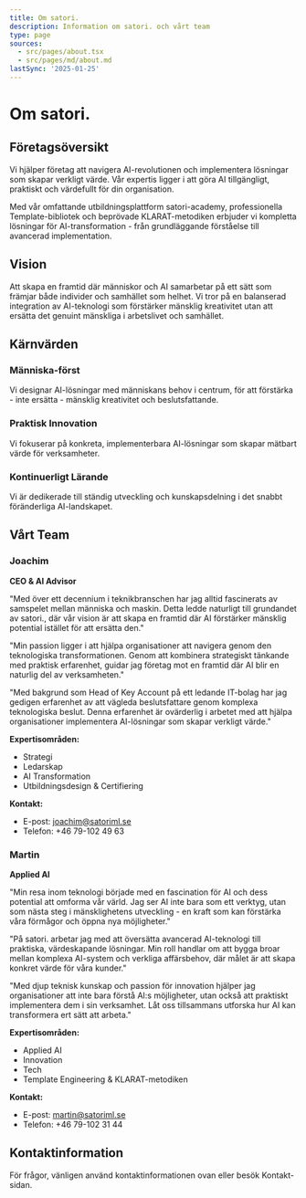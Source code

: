 ```yaml
---
title: Om satori.
description: Information om satori. och vårt team
type: page
sources:
  - src/pages/about.tsx
  - src/pages/md/about.md
lastSync: '2025-01-25'
---
```


# Om satori.

## Företagsöversikt
Vi hjälper företag att navigera AI-revolutionen och implementera lösningar som skapar verkligt värde. Vår expertis ligger i att göra AI tillgängligt, praktiskt och värdefullt för din organisation.

Med vår omfattande utbildningsplattform satori-academy, professionella Template-bibliotek och beprövade KLARAT-metodiken erbjuder vi kompletta lösningar för AI-transformation - från grundläggande förståelse till avancerad implementation.

## Vision
Att skapa en framtid där människor och AI samarbetar på ett sätt som främjar både individer och samhället som helhet. Vi tror på en balanserad integration av AI-teknologi som förstärker mänsklig kreativitet utan att ersätta det genuint mänskliga i arbetslivet och samhället.

## Kärnvärden

### Människa-först
Vi designar AI-lösningar med människans behov i centrum, för att förstärka - inte ersätta - mänsklig kreativitet och beslutsfattande.

### Praktisk Innovation
Vi fokuserar på konkreta, implementerbara AI-lösningar som skapar mätbart värde för verksamheter.

### Kontinuerligt Lärande
Vi är dedikerade till ständig utveckling och kunskapsdelning i det snabbt föränderliga AI-landskapet.

## Vårt Team

### Joachim
**CEO & AI Advisor**

"Med över ett decennium i teknikbranschen har jag alltid fascinerats av samspelet mellan människa och maskin. Detta ledde naturligt till grundandet av satori., där vår vision är att skapa en framtid där AI förstärker mänsklig potential istället för att ersätta den."

"Min passion ligger i att hjälpa organisationer att navigera genom den teknologiska transformationen. Genom att kombinera strategiskt tänkande med praktisk erfarenhet, guidar jag företag mot en framtid där AI blir en naturlig del av verksamheten."

"Med bakgrund som Head of Key Account på ett ledande IT-bolag har jag gedigen erfarenhet av att vägleda beslutsfattare genom komplexa teknologiska beslut. Denna erfarenhet är ovärderlig i arbetet med att hjälpa organisationer implementera AI-lösningar som skapar verkligt värde."

**Expertisområden:**
- Strategi
- Ledarskap
- AI Transformation
- Utbildningsdesign & Certifiering

**Kontakt:**
- E-post: joachim@satoriml.se
- Telefon: +46 79-102 49 63

### Martin
**Applied AI**

"Min resa inom teknologi började med en fascination för AI och dess potential att omforma vår värld. Jag ser AI inte bara som ett verktyg, utan som nästa steg i mänsklighetens utveckling - en kraft som kan förstärka våra förmågor och öppna nya möjligheter."

"På satori. arbetar jag med att översätta avancerad AI-teknologi till praktiska, värdeskapande lösningar. Min roll handlar om att bygga broar mellan komplexa AI-system och verkliga affärsbehov, där målet är att skapa konkret värde för våra kunder."

"Med djup teknisk kunskap och passion för innovation hjälper jag organisationer att inte bara förstå AI:s möjligheter, utan också att praktiskt implementera dem i sin verksamhet. Låt oss tillsammans utforska hur AI kan transformera ert sätt att arbeta."

**Expertisområden:**
- Applied AI
- Innovation
- Tech
- Template Engineering & KLARAT-metodiken

**Kontakt:**
- E-post: martin@satoriml.se
- Telefon: +46 79-102 31 44

## Kontaktinformation
För frågor, vänligen använd kontaktinformationen ovan eller besök Kontakt-sidan. 